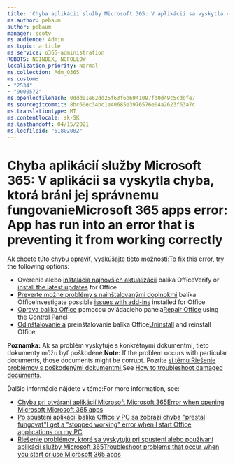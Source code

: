 ```yaml
---
title: 'Chyba aplikácií služby Microsoft 365: V aplikácii sa vyskytla chyba, ktorá bráni jej správnemu fungovanie'
ms.author: pebaum
author: pebaum
manager: scotv
ms.audience: Admin
ms.topic: article
ms.service: o365-administration
ROBOTS: NOINDEX, NOFOLLOW
localization_priority: Normal
ms.collection: Adm_O365
ms.custom:
- "2534"
- "9000572"
ms.openlocfilehash: 0ddd01e62dd25f63f6b6941097fd0d49c5cddfe7
ms.sourcegitcommit: 8bc60ec34bc1e40685e3976576e04a2623f63a7c
ms.translationtype: MT
ms.contentlocale: sk-SK
ms.lasthandoff: 04/15/2021
ms.locfileid: "51802002"
---
```

# <a name="microsoft-365-apps-error-app-has-run-into-an-error-that-is-preventing-it-from-working-correctly"></a><span data-ttu-id="bdfac-102">Chyba aplikácií služby Microsoft 365: V aplikácii sa vyskytla chyba, ktorá bráni jej správnemu fungovanie</span><span class="sxs-lookup"><span data-stu-id="bdfac-102">Microsoft 365 apps error: App has run into an error that is preventing it from working correctly</span></span>

<span data-ttu-id="bdfac-103">Ak chcete túto chybu opraviť, vyskúšajte tieto možnosti:</span><span class="sxs-lookup"><span data-stu-id="bdfac-103">To fix this error, try the following options:</span></span>

- <span data-ttu-id="bdfac-104">Overenie alebo [inštalácia najnovších aktualizácií](https://support.office.com/article/update-office-and-your-computer-with-microsoft-update-2ab296f3-7f03-43a2-8e50-46de917611c5) balíka Office</span><span class="sxs-lookup"><span data-stu-id="bdfac-104">Verify or [install the latest updates](https://support.office.com/article/update-office-and-your-computer-with-microsoft-update-2ab296f3-7f03-43a2-8e50-46de917611c5) for Office</span></span>
- <span data-ttu-id="bdfac-105">[Preverte možné problémy s nainštalovanými doplnokmi](https://support.office.com/article/powerpoint-isn-t-responding-hangs-or-freezes-652ede6e-e3d2-449a-a07f-8c800dfb948d?ocmsassetID=HA104114659&CorrelationId=98329f6f-f51f-4f44-a876-4142c3583312#bkmk_addins) balíka Office</span><span class="sxs-lookup"><span data-stu-id="bdfac-105">Investigate possible [issues with add-ins](https://support.office.com/article/powerpoint-isn-t-responding-hangs-or-freezes-652ede6e-e3d2-449a-a07f-8c800dfb948d?ocmsassetID=HA104114659&CorrelationId=98329f6f-f51f-4f44-a876-4142c3583312#bkmk_addins) installed for Office</span></span>
- <span data-ttu-id="bdfac-106">[Oprava balíka Office](https://support.office.com/article/repair-an-office-application-7821d4b6-7c1d-4205-aa0e-a6b40c5bb88b) pomocou ovládacieho panela</span><span class="sxs-lookup"><span data-stu-id="bdfac-106">[Repair Office](https://support.office.com/article/repair-an-office-application-7821d4b6-7c1d-4205-aa0e-a6b40c5bb88b) using the Control Panel</span></span>
- <span data-ttu-id="bdfac-107">[Odinštalovanie a](https://support.office.com/article/uninstall-office-from-a-pc-9dd49b83-264a-477a-8fcc-2fdf5dbf61d8) preinštalovanie balíka Office</span><span class="sxs-lookup"><span data-stu-id="bdfac-107">[Uninstall](https://support.office.com/article/uninstall-office-from-a-pc-9dd49b83-264a-477a-8fcc-2fdf5dbf61d8) and reinstall Office</span></span>

<span data-ttu-id="bdfac-108">**Poznámka:** Ak sa problém vyskytuje s konkrétnymi dokumentmi, tieto dokumenty môžu byť poškodené.</span><span class="sxs-lookup"><span data-stu-id="bdfac-108">**Note:** If the problem occurs with particular documents, those documents might be corrupt.</span></span> <span data-ttu-id="bdfac-109">Pozrite [si tému Riešenie problémov s poškodenými dokumentmi.](https://docs.microsoft.com/office/troubleshoot/word/damaged-documents-in-word)</span><span class="sxs-lookup"><span data-stu-id="bdfac-109">See [How to troubleshoot damaged documents](https://docs.microsoft.com/office/troubleshoot/word/damaged-documents-in-word).</span></span>

<span data-ttu-id="bdfac-110">Ďalšie informácie nájdete v téme:</span><span class="sxs-lookup"><span data-stu-id="bdfac-110">For more information, see:</span></span> 

- [<span data-ttu-id="bdfac-111">Chyba pri otváraní aplikácií Microsoft Microsoft 365</span><span class="sxs-lookup"><span data-stu-id="bdfac-111">Error when opening Microsoft Microsoft 365 apps</span></span>](https://support.office.com/article/error-when-opening-microsoft-office-apps-b84b6a63-4b8c-46ec-ae9a-ad91d6160d72)
- [<span data-ttu-id="bdfac-112">Po spustení aplikácií balíka Office v PC sa zobrazí chyba "prestal fungovať"</span><span class="sxs-lookup"><span data-stu-id="bdfac-112">I get a "stopped working" error when I start Office applications on my PC</span></span>](https://support.office.com/article/i-get-a-stopped-working-error-when-i-start-office-applications-on-my-pc-52bd7985-4e99-4a35-84c8-2d9b8301a2fa)
- [<span data-ttu-id="bdfac-113">Riešenie problémov, ktoré sa vyskytujú pri spustení alebo používaní aplikácií služby Microsoft 365</span><span class="sxs-lookup"><span data-stu-id="bdfac-113">Troubleshoot problems that occur when you start or use Microsoft 365 apps</span></span>](https://docs.microsoft.com/office/troubleshoot/word/issues-when-start-or-use-word)